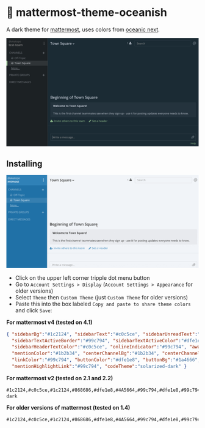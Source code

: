 # :ocean: mattermost-theme-oceanish

A dark theme for [mattermost](http://www.mattermost.org/), uses colors from [oceanic next](https://github.com/voronianski/oceanic-next-color-scheme).

<img src="screenshots/theme.png" alt="theme screenshot" width="960">

## Installing

<img src="screenshots/installing.gif" alt="installing" width="949">

* Click on the upper left corner tripple dot menu button
* Go to `Account Settings > Display` (`Account Settings > Appearance` for older versions)
* Select `Theme` then `Custom Theme` (just `Custom Theme` for older versions)
* Paste this into the box labeled `Copy and paste to share theme colors` and click `Save`:

**For mattermost v4 (tested on 4.1)**

```json
{ "sidebarBg":"#1c2124", "sidebarText":"#c0c5ce", "sidebarUnreadText":"#dfe1e8", "sidebarTextHoverBg":"#4a5664",
  "sidebarTextActiveBorder":"#99c794", "sidebarTextActiveColor":"#dfe1e8", "sidebarHeaderBg":"#1c2124",
  "sidebarHeaderTextColor":"#c0c5ce", "onlineIndicator":"#99c794", "awayIndicator":"#fac863", "mentionBj":"#dfe1e8",
  "mentionColor":"#1b2b34", "centerChannelBg":"#1b2b34", "centerChannelColor":"#cdd3de", "newMessageSeparator":"#5de5da",
  "linkColor":"#99c794", "buttonColor":"#dfe1e8", "buttonBg":"#1a4666", "mentionHighlightBg":"#4a5664",
  "mentionHighlightLink":"#99c794", "codeTheme":"solarized-dark" }
```

**For mattermost v2 (tested on 2.1 and 2.2)**

```
#1c2124,#c0c5ce,#1c2124,#868686,#dfe1e8,#4A5664,#99c794,#dfe1e8,#99c794,#1b2b34,#dfe1e8,#1b2b34,#1b2b34,#cdd3de,#5de5da,#515a65,#cdd3de,#99c794,#1a4666,#dfe1e8,solarized-dark
```

**For older versions of mattermost (tested on 1.4)**

```
#1c2124,#c0c5ce,#1c2124,#868686,#dfe1e8,#4A5664,#99c794,#dfe1e8,#99c794,#1b2b34,#dfe1e8,#1b2b34,#cdd3de,#5de5da,#99c794,#1a4666,#dfe1e8,#515a65,#cdd3de,solarized_dark
```
